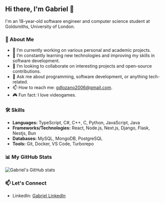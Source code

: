 ## Hi there, I'm Gabriel 👋

I'm an 18-year-old software engineer and computer science student at Goldsmiths, University of London.

### 🚀 About Me

- 🔭 I’m currently working on various personal and academic projects.
- 🌱 I’m constantly learning new technologies and improving my skills in software development.
- 👯 I’m looking to collaborate on interesting projects and open-source contributions.
- 💬 Ask me about programming, software development, or anything tech-related.
- 📫 How to reach me: gdlozano2006@gmail.com.
- 🎮 Fun fact: I love videogames.

### 🛠️ Skills

- **Languages:** TypeScript, C#, C++, C, Python, JavaScript, Java
- **Frameworks/Technologies:** React, Node.js, Next.js, Django, Flask, Nestjs, Bun
- **Databases:** MySQL, MongoDB, PostgreSQL
- **Tools:** Git, Docker, VS Code, Turborepo

### 📊 My GitHub Stats

![Gabriel's GitHub stats](https://github-readme-stats.vercel.app/api?username=Gabriel200622&show_icons=true&hide=contribs,prs)

### 📫 Let's Connect

- LinkedIn: [Gabriel LinkedIn](https://www.linkedin.com/in/gabriel-david-lozano-ochoa-08b844269/)
